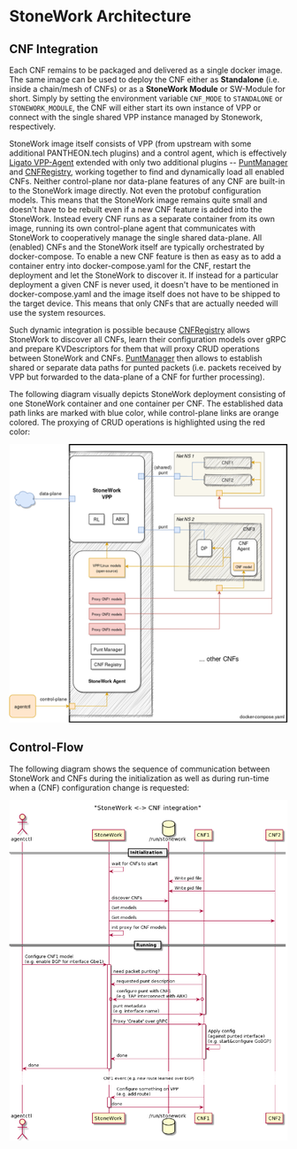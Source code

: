 StoneWork Architecture
======================

CNF Integration
---------------

Each CNF remains to be packaged and delivered as a single docker image. The same image can be used to deploy the
CNF either as **Standalone** (i.e. inside a chain/mesh of CNFs) or as a **StoneWork Module** or SW-Module for short.
Simply by setting the environment variable `CNF_MODE` to `STANDALONE` or `STONEWORK_MODULE`, the CNF will either start
its own instance of VPP or connect with the single shared VPP instance managed by Stonework, respectively.

StoneWork image itself consists of VPP (from upstream with some additional PANTHEON.tech plugins) and a control agent,
which is effectively [Ligato VPP-Agent][ligato-vpp-agent] extended with only two additional plugins -- 
[PuntManager][punt-manager-plugin] and [CNFRegistry][cnf-registry-plugin], working together to find and dynamically
load all enabled CNFs.
Neither control-plane nor data-plane features of any CNF are built-in to the StoneWork image directly. Not even
the protobuf configuration models. This means that the StoneWork image remains quite small and doesn't have
to be rebuilt even if a new CNF feature is added into the StoneWork. Instead every CNF runs as a separate container
from its own image, running its own control-plane agent that communicates with StoneWork to cooperatively
manage the single shared data-plane. All (enabled) CNFs and the StoneWork itself are typically orchestrated by
docker-compose. To enable a new CNF feature is then as easy as to add a container entry into docker-compose.yaml
for the CNF, restart the deployment and let the StoneWork to discover it.
If instead for a particular deployment a given CNF is never used, it doesn't have to be mentioned in docker-compose.yaml
and the image itself does not have to be shipped to the target device. This means that only CNFs that are actually
needed will use the system resources.

Such dynamic integration is possible because [CNFRegistry][cnf-registry-plugin] allows StoneWork to discover all CNFs,
learn their configuration models over gRPC and prepare KVDescriptors for them that will proxy CRUD operations
between StoneWork and CNFs. [PuntManager][punt-manager-plugin] then allows to establish shared or separate data paths
for punted packets (i.e. packets received by VPP but forwarded to the data-plane of a CNF for further processing).

The following diagram visually depicts StoneWork deployment consisting of one StoneWork container and one container
per CNF. The established data path links are marked with blue color, while control-plane links are orange colored.
The proxying of CRUD operations is highlighted using the red color:

![StoneWork Diagram][stonework-diagram]


Control-Flow
------------

The following diagram shows the sequence of communication between StoneWork and CNFs during the initialization
as well as during run-time when a (CNF) configuration change is requested:

![Control-Flow Diagram][control-flow-diagram]


[ligato-vpp-agent]: https://github.com/ligato/vpp-agent
[stonework-diagram]: img/stonework.png
[control-flow-diagram]: img/control-flow.png
[punt-manager-plugin]: plugins/puntmgr/README.md
[cnf-registry-plugin]: plugins/cnfreg/README.md


